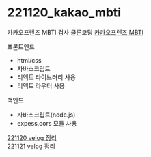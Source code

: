 # 221120_kakao_mbti

카카오프렌즈 MBTI 검사 클론코딩
[카카오프렌즈 MBTI](https://kakaofriendsmbti.netlify.app/)

프론트엔드

- html/css
- 자바스크립트
- 리액트 라이브러리 사용
- 리액트 라우터 사용

백엔드

- 자바스크립트(node.js)
- expess,cors 모듈 사용

[221120 velog 정리](https://velog.io/@lhj9520/221120-%EC%B9%B4%EC%B9%B4%EC%98%A4%ED%94%84%EB%A0%8C%EC%A6%88-MBTI-%ED%81%B4%EB%A1%A0-%EC%BD%94%EB%94%A91)
<br/>
[221121 velog 정리](https://velog.io/@lhj9520/221121-%EC%B9%B4%EC%B9%B4%EC%98%A4%ED%94%84%EB%A0%8C%EC%A6%88-MBTI-%ED%81%B4%EB%A1%A0-%EC%BD%94%EB%94%A92)
